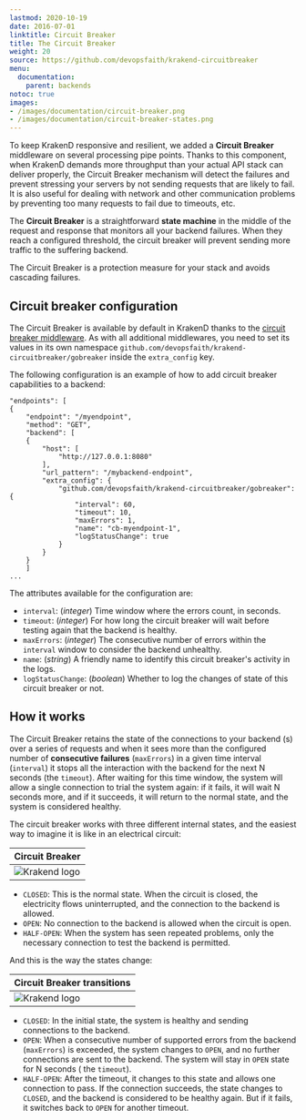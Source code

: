 ```yaml
---
lastmod: 2020-10-19
date: 2016-07-01
linktitle: Circuit Breaker
title: The Circuit Breaker
weight: 20
source: https://github.com/devopsfaith/krakend-circuitbreaker
menu:
  documentation:
    parent: backends
notoc: true
images:
- /images/documentation/circuit-breaker.png
- /images/documentation/circuit-breaker-states.png
---
```


To keep KrakenD responsive and resilient, we added a **Circuit Breaker** middleware on several processing pipe points. Thanks to this component, when KrakenD demands more throughput than your actual API stack can deliver properly, the Circuit Breaker mechanism will detect the failures and prevent stressing your servers by not sending requests that are likely to fail. It is also useful for dealing with network and other communication problems by preventing too many requests to fail due to timeouts, etc.

The **Circuit Breaker** is a straightforward **state machine** in the middle of the request and response that monitors all your backend failures. When they reach a configured threshold, the circuit breaker will prevent sending more traffic to the suffering backend.

The Circuit Breaker is a protection measure for your stack and avoids cascading failures.

## Circuit breaker configuration

The Circuit Breaker is available by default in KrakenD thanks to the [circuit breaker middleware](https://github.com/devopsfaith/krakend-circuitbreaker). As with all additional middlewares, you need to set its values in its own namespace `github.com/devopsfaith/krakend-circuitbreaker/gobreaker` inside the `extra_config` key.

The following configuration is an example of how to add circuit breaker capabilities to a backend:

    "endpoints": [
    {
        "endpoint": "/myendpoint",
        "method": "GET",
        "backend": [
        {
            "host": [
                "http://127.0.0.1:8080"
            ],
            "url_pattern": "/mybackend-endpoint",
            "extra_config": {
                "github.com/devopsfaith/krakend-circuitbreaker/gobreaker": {
                    "interval": 60,
                    "timeout": 10,
                    "maxErrors": 1,
                    "name": "cb-myendpoint-1",
                    "logStatusChange": true
                }
            }
        }
        ]
    ...

The attributes available for the configuration are:

- `interval`: (*integer*) Time window where the errors count, in seconds.
- `timeout`: (*integer*) For how long the circuit breaker will wait before testing again that the backend is healthy.
- `maxErrors`: (*integer*) The consecutive number of errors within the `interval` window to consider the backend unhealthy.
- `name`: (*string*) A friendly name to identify this circuit breaker's activity in the logs.
- `logStatusChange`: (*boolean*)  Whether to log the changes of state of this circuit breaker or not.

## How it works

The Circuit Breaker retains the state of the connections to your backend (s) over a series of requests
and when it sees more than the configured number of **consecutive failures** (`maxErrors`) in a given time interval (`interval`)
it stops all the interaction with the backend for the next N seconds (the `timeout`). After waiting for this time window, the system will allow a single connection to trial the system again: if it fails, it will wait N seconds more, and if it succeeds, it will return to the normal state, and the system is considered healthy.

The circuit breaker works with three different internal states, and the easiest way to imagine it is like in an electrical circuit:

| Circuit Breaker |
|-----------|
| ![Krakend logo](/images/documentation/circuit-breaker.png) |

- `CLOSED`: This is the normal state. When the circuit is closed, the electricity flows uninterrupted, and the connection to the backend is allowed.
- `OPEN`: No connection to the backend is allowed when the circuit is open.
- `HALF-OPEN`: When the system has seen repeated problems, only the necessary connection to test the backend is permitted.

And this is the way the states change:

| Circuit Breaker transitions |
|-----|
| ![Krakend logo](/images/documentation/circuit-breaker-states.png) |

- `CLOSED`: In the initial state, the system is healthy and sending connections to the backend.
- `OPEN`: When a consecutive number of supported errors from the backend (`maxErrors`) is exceeded, the system changes to `OPEN`, and no further connections are sent to the backend. The system will stay in `OPEN` state for N seconds ( the `timeout`).
- `HALF-OPEN`: After the timeout, it changes to this state and allows one connection to pass. If the connection succeeds, the state changes to `CLOSED`, and the backend is considered to be healthy again. But if it fails, it switches back to `OPEN` for another timeout.
